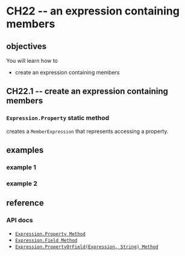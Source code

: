 # CH22 -- an expression containing members
## objectives
You will learn how to

+ create an expression containing members

## CH22.1 -- create an expression containing members
### `Expression.Property` static method
creates a `MemberExpression` that represents accessing a property.

## examples
### example 1
### example 2

## reference
### API docs
+ [`Expression.Property Method`](https://learn.microsoft.com/en-us/dotnet/api/system.linq.expressions.expression.property?view=net-8.0)
+ [`Expression.Field Method`](https://learn.microsoft.com/en-us/dotnet/api/system.linq.expressions.expression.field?view=net-8.0)
+ [`Expression.PropertyOrField(Expression, String) Method`](https://learn.microsoft.com/en-us/dotnet/api/system.linq.expressions.expression.propertyorfield?view=net-8.0)
